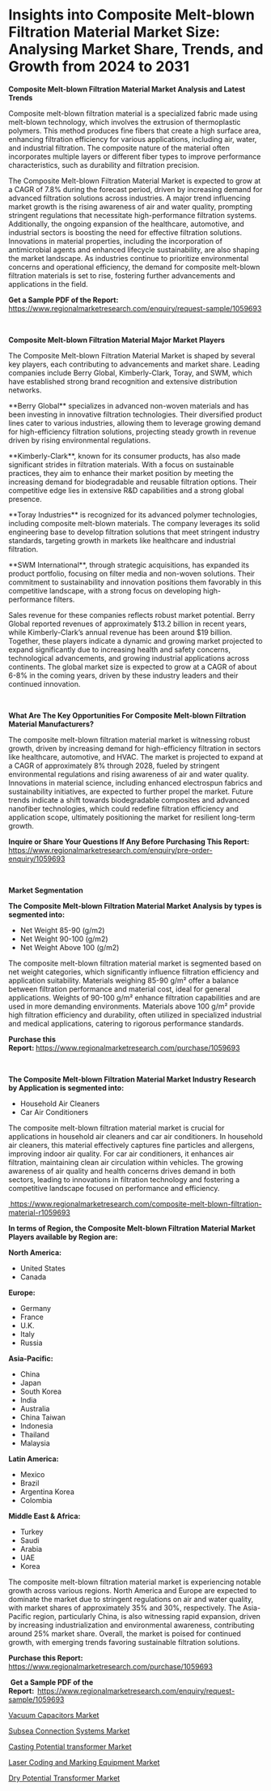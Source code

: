 <p><h1>Insights into Composite Melt-blown Filtration Material Market Size: Analysing Market Share, Trends, and Growth from 2024 to 2031</h1></p><p><strong>Composite Melt-blown Filtration Material Market Analysis and Latest Trends</strong></p>
<p><p>Composite melt-blown filtration material is a specialized fabric made using melt-blown technology, which involves the extrusion of thermoplastic polymers. This method produces fine fibers that create a high surface area, enhancing filtration efficiency for various applications, including air, water, and industrial filtration. The composite nature of the material often incorporates multiple layers or different fiber types to improve performance characteristics, such as durability and filtration precision.</p><p>The Composite Melt-blown Filtration Material Market is expected to grow at a CAGR of 7.8% during the forecast period, driven by increasing demand for advanced filtration solutions across industries. A major trend influencing market growth is the rising awareness of air and water quality, prompting stringent regulations that necessitate high-performance filtration systems. Additionally, the ongoing expansion of the healthcare, automotive, and industrial sectors is boosting the need for effective filtration solutions. Innovations in material properties, including the incorporation of antimicrobial agents and enhanced lifecycle sustainability, are also shaping the market landscape. As industries continue to prioritize environmental concerns and operational efficiency, the demand for composite melt-blown filtration materials is set to rise, fostering further advancements and applications in the field.</p></p>
<p><strong>Get a Sample PDF of the Report:&nbsp;</strong> <a href="https://www.regionalmarketresearch.com/enquiry/request-sample/1059693">https://www.regionalmarketresearch.com/enquiry/request-sample/1059693</a></p>
<p>&nbsp;</p>
<p><strong>Composite Melt-blown Filtration Material Major Market Players</strong></p>
<p><p>The Composite Melt-blown Filtration Material Market is shaped by several key players, each contributing to advancements and market share. Leading companies include Berry Global, Kimberly-Clark, Toray, and SWM, which have established strong brand recognition and extensive distribution networks.</p><p>**Berry Global** specializes in advanced non-woven materials and has been investing in innovative filtration technologies. Their diversified product lines cater to various industries, allowing them to leverage growing demand for high-efficiency filtration solutions, projecting steady growth in revenue driven by rising environmental regulations.</p><p>**Kimberly-Clark**, known for its consumer products, has also made significant strides in filtration materials. With a focus on sustainable practices, they aim to enhance their market position by meeting the increasing demand for biodegradable and reusable filtration options. Their competitive edge lies in extensive R&D capabilities and a strong global presence.</p><p>**Toray Industries** is recognized for its advanced polymer technologies, including composite melt-blown materials. The company leverages its solid engineering base to develop filtration solutions that meet stringent industry standards, targeting growth in markets like healthcare and industrial filtration.</p><p>**SWM International**, through strategic acquisitions, has expanded its product portfolio, focusing on filter media and non-woven solutions. Their commitment to sustainability and innovation positions them favorably in this competitive landscape, with a strong focus on developing high-performance filters.</p><p>Sales revenue for these companies reflects robust market potential. Berry Global reported revenues of approximately $13.2 billion in recent years, while Kimberly-Clark’s annual revenue has been around $19 billion. Together, these players indicate a dynamic and growing market projected to expand significantly due to increasing health and safety concerns, technological advancements, and growing industrial applications across continents. The global market size is expected to grow at a CAGR of about 6-8% in the coming years, driven by these industry leaders and their continued innovation.</p></p>
<p>&nbsp;</p>
<p><strong>What Are The Key Opportunities For Composite Melt-blown Filtration Material Manufacturers?</strong></p>
<p><p>The composite melt-blown filtration material market is witnessing robust growth, driven by increasing demand for high-efficiency filtration in sectors like healthcare, automotive, and HVAC. The market is projected to expand at a CAGR of approximately 8% through 2028, fueled by stringent environmental regulations and rising awareness of air and water quality. Innovations in material science, including enhanced electrospun fabrics and sustainability initiatives, are expected to further propel the market. Future trends indicate a shift towards biodegradable composites and advanced nanofiber technologies, which could redefine filtration efficiency and application scope, ultimately positioning the market for resilient long-term growth.</p></p>
<p><strong>Inquire or Share Your Questions If Any Before Purchasing This Report:</strong> <a href="https://www.regionalmarketresearch.com/enquiry/pre-order-enquiry/1059693">https://www.regionalmarketresearch.com/enquiry/pre-order-enquiry/1059693</a></p>
<p>&nbsp;</p>
<p><strong>Market Segmentation</strong></p>
<p><strong>The Composite Melt-blown Filtration Material Market Analysis by types is segmented into:</strong></p>
<p><ul><li>Net Weight 85-90 (g/m2)</li><li>Net Weight 90-100 (g/m2)</li><li>Net Weight Above 100 (g/m2)</li></ul></p>
<p><p>The composite melt-blown filtration material market is segmented based on net weight categories, which significantly influence filtration efficiency and application suitability. Materials weighing 85-90 g/m² offer a balance between filtration performance and material cost, ideal for general applications. Weights of 90-100 g/m² enhance filtration capabilities and are used in more demanding environments. Materials above 100 g/m² provide high filtration efficiency and durability, often utilized in specialized industrial and medical applications, catering to rigorous performance standards.</p></p>
<p><strong>Purchase this Report:&nbsp;</strong><a href="https://www.regionalmarketresearch.com/purchase/1059693">https://www.regionalmarketresearch.com/purchase/1059693</a></p>
<p>&nbsp;</p>
<p><strong>The Composite Melt-blown Filtration Material Market Industry Research by Application is segmented into:</strong></p>
<p><ul><li>Household Air Cleaners</li><li>Car Air Conditioners</li></ul></p>
<p><p>The composite melt-blown filtration material market is crucial for applications in household air cleaners and car air conditioners. In household air cleaners, this material effectively captures fine particles and allergens, improving indoor air quality. For car air conditioners, it enhances air filtration, maintaining clean air circulation within vehicles. The growing awareness of air quality and health concerns drives demand in both sectors, leading to innovations in filtration technology and fostering a competitive landscape focused on performance and efficiency.</p></p>
<p><a href="https://www.regionalmarketresearch.com/composite-melt-blown-filtration-material-r1059693">&nbsp;https://www.regionalmarketresearch.com/composite-melt-blown-filtration-material-r1059693</a></p>
<p><strong>In terms of Region, the Composite Melt-blown Filtration Material Market Players available by Region are:</strong></p>
<p>
    <p> <strong> North America: </strong>
        <ul>
            <li>United States</li>
            <li>Canada</li>
        </ul>
        </p> 
    <p> <strong> Europe: </strong>
        <ul>
            <li>Germany</li>
            <li>France</li>
            <li>U.K.</li>
            <li>Italy</li>
            <li>Russia</li>
        </ul>
        </p> 
    <p> <strong> Asia-Pacific: </strong>
        <ul>
            <li>China</li>
            <li>Japan</li>
            <li>South Korea</li>
            <li>India</li>
            <li>Australia</li>
            <li>China Taiwan</li>
            <li>Indonesia</li>
            <li>Thailand</li>
            <li>Malaysia</li>
        </ul>
        </p> 
    <p> <strong> Latin America: </strong>
        <ul>
            <li>Mexico</li>
            <li>Brazil</li>
            <li>Argentina Korea</li>
            <li>Colombia</li>
        </ul>
        </p> 
    <p> <strong> Middle East & Africa: </strong>
        <ul>
            <li>Turkey</li>
            <li>Saudi</li>
            <li>Arabia</li>
            <li>UAE</li>
            <li>Korea</li>
        </ul>
    </p>
    </p>
<p><p>The composite melt-blown filtration material market is experiencing notable growth across various regions. North America and Europe are expected to dominate the market due to stringent regulations on air and water quality, with market shares of approximately 35% and 30%, respectively. The Asia-Pacific region, particularly China, is also witnessing rapid expansion, driven by increasing industrialization and environmental awareness, contributing around 25% market share. Overall, the market is poised for continued growth, with emerging trends favoring sustainable filtration solutions.</p></p>
<p><strong>Purchase this Report: </strong><a href="https://www.regionalmarketresearch.com/purchase/1059693">https://www.regionalmarketresearch.com/purchase/1059693</a></p>
<p>&nbsp;<strong>Get a Sample PDF of the Report:&nbsp;&nbsp;</strong><a href="https://www.regionalmarketresearch.com/enquiry/request-sample/1059693">https://www.regionalmarketresearch.com/enquiry/request-sample/1059693</a></p>
<p><strong></strong></p>
<p><p><a href="https://github.com/gailasejs/Market-Research-Report-List-1/blob/main/vacuum-capacitors-market.md">Vacuum Capacitors Market</a></p><p><a href="https://www.linkedin.com/pulse/global-subsea-connection-systems-market-analysis-key-trends-6hhef?trackingId=2PQk1eVrSfCZlB5A6LsU6g%3D%3D">Subsea Connection Systems Market</a></p><p><a href="https://medium.com/@krishnaknhne/global-casting-potential-transformer-market-trends-and-innovations-a-forward-looking-analysis-c6a21aeb8f62">Casting Potential transformer Market</a></p><p><a href="https://github.com/MaryNelson695/Market-Research-Report-List-1/blob/main/laser-coding-and-marking-equipment-market.md">Laser Coding and Marking Equipment Market</a></p><p><a href="https://medium.com/@krishnaknhne/dry-potential-transformer-market-size-share-trends-analysis-report-by-end-use-process-321a437bf974">Dry Potential Transformer Market</a></p></p>
